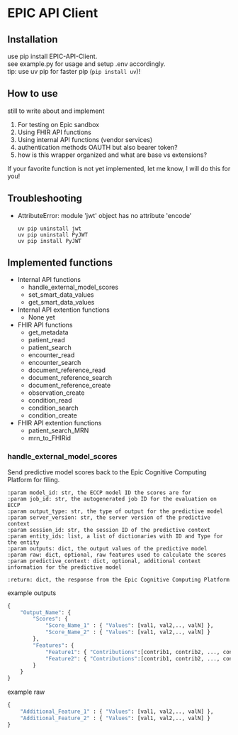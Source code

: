 # EPIC API Client

## Installation

use pip install EPIC-API-Client.<br/>
see example.py for usage and setup .env accordingly.<br/>
tip: use uv pip for faster pip (`pip install uv`)!<br/>

## How to use

still to write about and implement
1. For testing on Epic sandbox
2. Using FHIR API functions
3. Using internal API functions (vendor services)
4. authentication methods OAUTH but also bearer token?
5. how is this wrapper organized and what are base vs extensions?

If your favorite function is not yet implemented, let me know, I will do this for you!

## Troubleshooting
- AttributeError: module 'jwt' object has no attribute 'encode'<br/>
    ```
    uv pip uninstall jwt
    uv pip uninstall PyJWT
    uv pip install PyJWT
    ```

## Implemented functions
- Internal API functions
    - handle_external_model_scores
    - set_smart_data_values
    - get_smart_data_values
- Internal API extention functions
    - None yet
- FHIR API functions
    - get_metadata
    - patient_read
    - patient_search
    - encounter_read
    - encounter_search
    - document_reference_read
    - document_reference_search
    - document_reference_create
    - observation_create
    - condition_read
    - condition_search
    - condition_create
- FHIR API extention functions
    - patient_search_MRN
    - mrn_to_FHIRid

### handle_external_model_scores

Send predictive model scores back to the Epic Cognitive Computing Platform for filing.
```
:param model_id: str, the ECCP model ID the scores are for
:param job_id: str, the autogenerated job ID for the evaluation on ECCP
:param output_type: str, the type of output for the predictive model
:param server_version: str, the server version of the predictive context
:param session_id: str, the session ID of the predictive context
:param entity_ids: list, a list of dictionaries with ID and Type for the entity
:param outputs: dict, the output values of the predictive model
:param raw: dict, optional, raw features used to calculate the scores
:param predictive_context: dict, optional, additional context information for the predictive model

:return: dict, the response from the Epic Cognitive Computing Platform
```
example outputs
```python
{
    "Output_Name": {
        "Scores": {
            "Score_Name_1" : { "Values": [val1, val2,.., valN] },
            "Score_Name_2" : { "Values": [val1, val2,.., valN] }
        },
        "Features": {
            "Feature1": { "Contributions":[contrib1, contrib2, ..., contribN]},
            "Feature2": { "Contributions":[contrib1, contrib2, ..., contribN]}
        }
    }
}
```
example raw
```python
{
    "Additional_Feature_1" : { "Values": [val1, val2,.., valN] },
    "Additional_Feature_2" : { "Values": [val1, val2,.., valN] }
}
```
